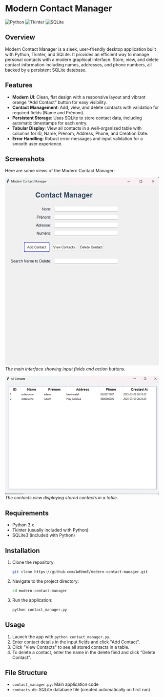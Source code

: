 

# Modern Contact Manager

![Python](https://img.shields.io/badge/Python-3.x-blue.svg)
![Tkinter](https://img.shields.io/badge/Tkinter-GUI-green.svg)
![SQLite](https://img.shields.io/badge/SQLite-Database-lightgrey.svg)

## Overview

Modern Contact Manager is a sleek, user-friendly desktop application built with Python, Tkinter, and SQLite. It provides an efficient way to manage personal contacts with a modern graphical interface. Store, view, and delete contact information including names, addresses, and phone numbers, all backed by a persistent SQLite database.

## Features

- **Modern UI**: Clean, flat design with a responsive layout and vibrant orange "Add Contact" button for easy visibility.
- **Contact Management**: Add, view, and delete contacts with validation for required fields (Name and Prénom).
- **Persistent Storage**: Uses SQLite to store contact data, including automatic timestamps for each entry.
- **Tabular Display**: View all contacts in a well-organized table with columns for ID, Name, Prénom, Address, Phone, and Creation Date.
- **Error Handling**: Robust error messages and input validation for a smooth user experience.

## Screenshots

Here are some views of the Modern Contact Manager:

![Main Window](./asset/iimage1.jpg)
*The main interface showing input fields and action buttons.*

![Contacts View](./asset/image3.jpg)
*The contacts view displaying stored contacts in a table.*
## Requirements

- Python 3.x
- Tkinter (usually included with Python)
- SQLite3 (included with Python)

## Installation

1. Clone the repository:
   ```bash
   git clone https://github.com/AdVmmE/modern-contact-manager.git
   ```
2. Navigate to the project directory:
   ```bash
   cd modern-contact-manager
   ```
3. Run the application:
   ```bash
   python contact_manager.py
   ```

## Usage

1. Launch the app with `python contact_manager.py`.
2. Enter contact details in the input fields and click "Add Contact".
3. Click "View Contacts" to see all stored contacts in a table.
4. To delete a contact, enter the name in the delete field and click "Delete Contact".

## File Structure

- `contact_manager.py`: Main application code
- `contacts.db`: SQLite database file (created automatically on first run)

